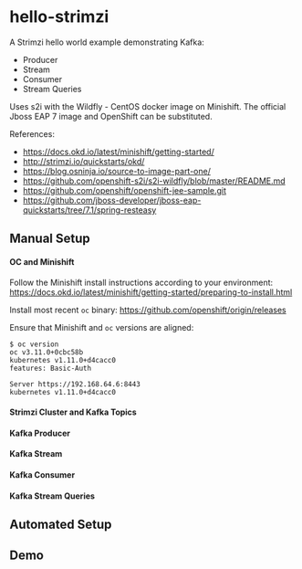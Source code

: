# hello-strimzi

A Strimzi hello world example demonstrating Kafka:
- Producer
- Stream
- Consumer
- Stream Queries

Uses s2i with the Wildfly - CentOS docker image on Minishift.
The official Jboss EAP 7 image and OpenShift can be substituted. 

References:
- https://docs.okd.io/latest/minishift/getting-started/
- http://strimzi.io/quickstarts/okd/
- https://blog.osninja.io/source-to-image-part-one/
- https://github.com/openshift-s2i/s2i-wildfly/blob/master/README.md
- https://github.com/openshift/openshift-jee-sample.git
- https://github.com/jboss-developer/jboss-eap-quickstarts/tree/7.1/spring-resteasy


## Manual Setup

#### OC and Minishift

Follow the Minishift install instructions according to your environment:
https://docs.okd.io/latest/minishift/getting-started/preparing-to-install.html

Install most recent `oc` binary:
https://github.com/openshift/origin/releases 

Ensure that Minishift and `oc` versions are aligned:
```
$ oc version
oc v3.11.0+0cbc58b
kubernetes v1.11.0+d4cacc0
features: Basic-Auth

Server https://192.168.64.6:8443
kubernetes v1.11.0+d4cacc0
```

#### Strimzi Cluster and Kafka Topics




#### Kafka Producer


#### Kafka Stream


#### Kafka Consumer


#### Kafka Stream Queries



## Automated Setup

<TBA>



## Demo

<TBA>